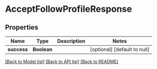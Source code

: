 # AcceptFollowProfileResponse
## Properties

| Name | Type | Description | Notes |
|------------ | ------------- | ------------- | -------------|
| **success** | **Boolean** |  | [optional] [default to null] |

[[Back to Model list]](../README.md#documentation-for-models) [[Back to API list]](../README.md#documentation-for-api-endpoints) [[Back to README]](../README.md)

